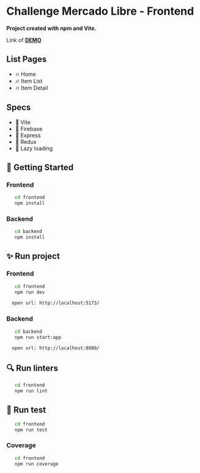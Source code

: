 # Challenge Mercado Libre - Frontend

<b>Project created with npm and Vite.</b>

Link of <a href="https://ml-challenge-c9f9c.firebaseapp.com/" target="_blank"><b>DEMO</b></a>

## List Pages

- 🔥 Home
- 🔥 Item List
- 🔥 Item Detail

## Specs

- 📡 Vite
- 📡 Firebase
- 📡 Express
- 📡 Redux
- 📡 Lazy loading

## 🚀 Getting Started

### Frontend

```sh
   cd frontend
   npm install
```
### Backend

```sh
   cd backend
   npm install
```

## ✨ Run project

### Frontend

```sh
   cd frontend
   npm run dev
```
```sh
  open url: http://localhost:5173/
```


### Backend

```sh
   cd backend
   npm run start:app
```
```sh
  open url: http://localhost:8080/
```

## 🔍 Run linters
```sh
   cd frontend
   npm run lint
```

## 📝 Run test
```sh
   cd frontend
   npm run test
```

### Coverage

```sh
   cd frontend
   npm run coverage
```
